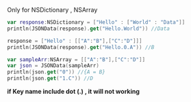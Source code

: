 Only for NSDictionary , NSArray

```swift
var response:NSDictionary = ["Hello" : ["World" : "Data"]]
println(JSONData(response).get("Hello.World")) //Data

response = ["Hello" : [["A":"B"],["C":"D"]]]
println(JSONData(response).get("Hello.0.A")) //B

var sampleArr:NSArray = [["A":"B"],["C":"D"]]
var json = JSONData(sampleArr)
println(json.get("0")) //{A = B}
println(json.get("1.C")) //D

```

**if Key name include dot (.) , it will not working**